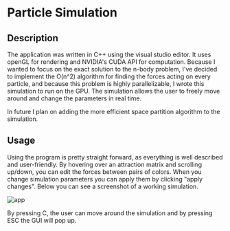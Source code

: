 # Particle Simulation

## Description

The application was written in C++ using the visual studio editor. It uses openGL for rendering and NVIDIA's CUDA API for computation. Because I wanted to focus on the exact solution to the n-body problem, I've decided to implement the O(n^2) algorithm for finding the forces acting on every particle, and because this problem is highly parallelizable, I wrote this simulation to run on the GPU. The simulation allows the user to freely move around and change the parameters in real time.

In future I plan on adding the more efficient space partition algorithm to the simulation. 

## Usage

Using the program is pretty straight forward, as everything is well described and user-friendly. By hovering over an attraction matrix and scrolling up/down, you can edit the forces between pairs of colors. When you change simulation parameters you can apply them by clicking "apply changes".  Below you can see a screenshot of a working simulation.

![app]()

By pressing C, the user can move around the simulation and by pressing ESC the GUI will pop up.
